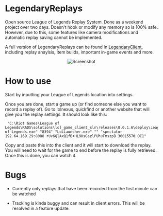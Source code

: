 LegendaryReplays
===============

Open source League of Legends Replay System. Done as a weekend project over two days. Doesn't hook or modify any memory so is 100% safe. However, due to this, some features like camera modifications and automatic replay saving cannot be implemented.

A full version of LegendaryReplays can be found in [LegendaryClient](https://github.com/Snowl/LegendaryClient/tree/newUi), including replay anaylsis, item builds, important in-game events and more.

<p align="center">
  <img src="http://puu.sh/6ytzR.jpg" alt="Screenshot"/>
</p>

How to use
===================

Start by inputting your League of Legends location into settings.

Once you are done, start a game up (or find someone else you want to record a replay of). Go to lolnexus, quickfind or another website that will give you the replay settings. It should look like this:

     "C:\Riot Games\League of Legends\RADS\solutions\lol_game_client_sln\releases\0.0.1.6\deploy\League of Legends.exe" "8394" "LoLLauncher.exe" "" "spectator 192.64.169.29:8088 rUv6QlAxQ1fB+HL9HsGszlPUhuFmszpB 30015570 OC1"

Copy and paste this into the client and it will start to download the replay. You will need to wait for the game to end before the replay is fully retrieved. Once this is done, you can watch it.

Bugs
================

* Currently only replays that have been recorded from the first minute can be watched

* Tracking is kinda buggy and can result in client errors. This will be resolved in a feature update.
